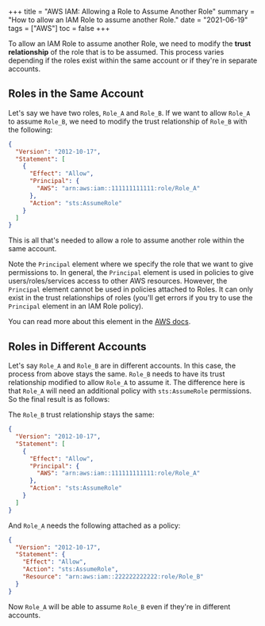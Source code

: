 +++
title = "AWS IAM: Allowing a Role to Assume Another Role"
summary = "How to allow an IAM Role to assume another Role."
date = "2021-06-19"
tags = ["AWS"]
toc = false
+++

To allow an IAM Role to assume another Role, we need to modify the **trust relationship** of the role that is to be assumed. This process varies depending if the roles exist within the same account or if they're in separate accounts.

## Roles in the Same Account

Let's say we have two roles, `Role_A` and `Role_B`. If we want to allow `Role_A` to assume `Role_B`, we need to modify the trust relationship of `Role_B` with the following:

```json
{
  "Version": "2012-10-17",
  "Statement": [
    {
      "Effect": "Allow",
      "Principal": {
        "AWS": "arn:aws:iam::111111111111:role/Role_A"
      },
      "Action": "sts:AssumeRole"
    }
  ]
}
```

This is all that's needed to allow a role to assume another role within the same account.

Note the `Principal` element where we specify the role that we want to give permissions to. In general, the `Principal` element is used in policies to give users/roles/services access to other AWS resources. However, the `Principal` element cannot be used in policies attached to Roles. It can only exist in the trust relationships of roles (you'll get errors if you try to use the `Principal` element in an IAM Role policy).

You can read more about this element in the [AWS docs](https://docs.aws.amazon.com/IAM/latest/UserGuide/reference_policies_elements_principal.html).

## Roles in Different Accounts

Let's say `Role_A` and `Role_B` are in different accounts. In this case, the process from above stays the same. `Role_B` needs to have its trust relationship modified to allow `Role_A` to assume it. The difference here is that `Role_A` will need an additional policy with `sts:AssumeRole` permissions. So the final result is as follows:

The `Role_B` trust relationship stays the same:

```json
{
  "Version": "2012-10-17",
  "Statement": [
    {
      "Effect": "Allow",
      "Principal": {
        "AWS": "arn:aws:iam::111111111111:role/Role_A"
      },
      "Action": "sts:AssumeRole"
    }
  ]
}
```

And `Role_A` needs the following attached as a policy:

```json
{
  "Version": "2012-10-17",
  "Statement": {
    "Effect": "Allow",
    "Action": "sts:AssumeRole",
    "Resource": "arn:aws:iam::222222222222:role/Role_B"
  }
}
```

Now `Role_A` will be able to assume `Role_B` even if they're in different accounts.
